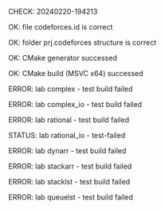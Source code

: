 CHECK: 20240220-194213
OK: file codeforces.id is correct
OK: folder prj.codeforces structure is correct
OK: CMake generator successed
OK: CMake build (MSVC x64) successed
ERROR: lab complex - test build failed
ERROR: lab complex_io - test build failed
ERROR: lab rational - test build failed
STATUS: lab rational_io - test-failed
ERROR: lab dynarr - test build failed
ERROR: lab stackarr - test build failed
ERROR: lab stacklst - test build failed
ERROR: lab queuelst - test build failed
